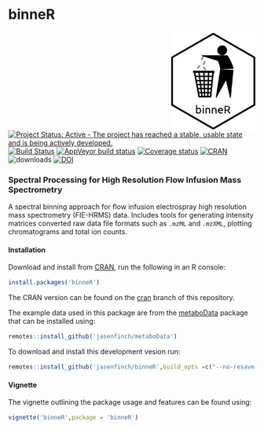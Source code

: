 # binneR

<img align = "right" src="inst/sticker/binneRsticker.png" height = "200">

[![Project Status: Active - The project has reached a stable, usable state and is being actively developed.](http://www.repostatus.org/badges/0.1.0/active.svg)](http://www.repostatus.org/#active)
[![Build Status](https://travis-ci.org/aberHRML/binneR.svg)](https://travis-ci.org/aberHRML/binneR) 
[![AppVeyor build status](https://ci.appveyor.com/api/projects/status/github/jasenfinch/binneR?branch=master&svg=true)](https://ci.appveyor.com/project/jasenfinch/binneR)
[![Coverage status](https://codecov.io/gh/jasenfinch/binneR/branch/master/graph/badge.svg)](https://codecov.io/github/jasenfinch/binneR?branch=master)
[![CRAN](https://www.r-pkg.org/badges/version/binneR)](https://cran.r-project.org/web/packages/binneR/index.html)
![downloads](https://cranlogs.r-pkg.org/badges/binneR)
[![DOI](https://zenodo.org/badge/33118371.svg)](https://zenodo.org/badge/latestdoi/33118371)


### Spectral Processing for High Resolution Flow Infusion Mass Spectrometry

A spectral binning approach for flow infusion  electrospray high resolution mass spectrometry (FIE-HRMS) data.
Includes tools for generating intensity matrices converted raw data file formats such as `.mzML` and `.mzXML`, plotting chromatograms and total ion counts.

#### Installation

Download and install from [CRAN](https://cran.r-project.org/web/packages/binneR/index.html), run the following in an R console:

``` r
install.packages('binneR')
```

The CRAN version can be found on the [cran](https://github.com/jasenfinch/binneR/tree/cran) branch of this repository.

The example data used in this package are from the [metaboData](https://github.com/jasenfinch/metaboData) package that can be installed using:

``` r
remotes::install_github('jasenfinch/metaboData')
```

To download and install this development vesion run:

``` r
remotes::install_github('jasenfinch/binneR',build_opts =c("--no-resave-data", "--no-manual"))
```

#### Vignette

The vignette outlining the package usage and features can be found using:

``` r
vignette('binneR',package = 'binneR')
```

